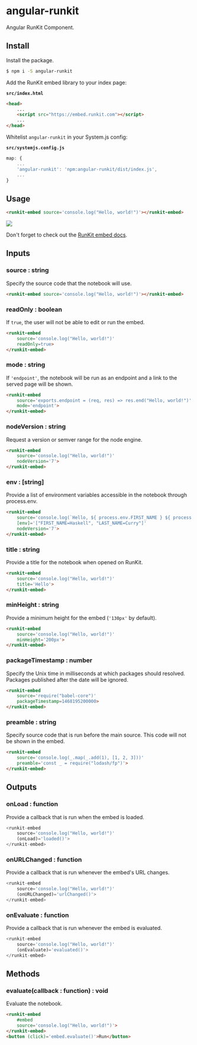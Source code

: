 # angular-runkit

Angular RunKit Component.

## Install

Install the package.

```sh
$ npm i -S angular-runkit
```

Add the RunKit embed library to your index page:

**`src/index.html`**
```html
<head>
    ...
    <script src="https://embed.runkit.com"></script>
    ...
</head>
```

Whitelist `angular-runkit` in your System.js config:

**`src/systemjs.config.js`**
```js
map: {
    ...
    'angular-runkit': 'npm:angular-runkit/dist/index.js',
    ...
}
```

## Usage

```html
<runkit-embed source='console.log("Hello, world!")'></runkit-embed>
```

![](http://i.imgur.com/7mH8e6o.png)

Don't forget to check out the [RunKit embed docs](https://runkit.com/docs/embed#options).

## Inputs

### source : string

Specify the source code that the notebook will use.

```html
<runkit-embed source='console.log("Hello, world!")'></runkit-embed>
```

### readOnly : boolean

If `true`, the user will not be able to edit or run the embed.

```html
<runkit-embed
    source='console.log("Hello, world!")'
    readOnly=true>
</runkit-embed>
```

### mode : string

If `'endpoint'`, the notebook will be run as an endpoint and a link to the served page will be shown.

```html
<runkit-embed
    source='exports.endpoint = (req, res) => res.end("Hello, world!")'
    mode='endpoint'>
</runkit-embed>
```

### nodeVersion : string

Request a version or semver range for the node engine.

```html
<runkit-embed
    source='console.log("Hello, world!")'
    nodeVersion='7'>
</runkit-embed>
```

### env : [string]

Provide a list of environment variables accessible in the notebook through process.env.

```html
<runkit-embed
    source='console.log(`Hello, ${ process.env.FIRST_NAME } ${ process.env.LAST_NAME }!`)'
    [env]='["FIRST_NAME=Haskell", "LAST_NAME=Curry"]'
    nodeVersion='7'>
</runkit-embed>
```

### title : string

Provide a title for the notebook when opened on RunKit.

```html
<runkit-embed
    source='console.log("Hello, world!")'
    title='Hello'>
</runkit-embed>
```

### minHeight : string

Provide a minimum height for the embed (`'130px'` by default).

```html
<runkit-embed
    source='console.log("Hello, world!")'
    minHeight='200px'>
</runkit-embed>
```

### packageTimestamp : number

Specify the Unix time in milliseconds at which packages should resolved. Packages published after the date will be ignored.

```html
<runkit-embed
    source='require("babel-core")'
    packageTimestamp=1468195200000>
</runkit-embed>
```

### preamble : string

Specify source code that is run before the main source. This code will not be shown in the embed.


```html
<runkit-embed
    source='console.log(_.map(_.add(1), [1, 2, 3]))'
    preamble='const _ = require("lodash/fp")'>
</runkit-embed>
```

## Outputs

### onLoad : function

Provide a callback that is run when the embed is loaded.

```js
<runkit-embed
    source='console.log("Hello, world!")'
    (onLoad)='loaded()'>
</runkit-embed>
```

### onURLChanged : function

Provide a callback that is run whenever the embed's URL changes.

```js
<runkit-embed
    source='console.log("Hello, world!")'
    (onURLChanged)='urlChanged()'>
</runkit-embed>
```

### onEvaluate : function

Provide a callback that is run whenever the embed is evaluated.

```js
<runkit-embed
    source='console.log("Hello, world!")'
    (onEvaluate)='evaluated()'>
</runkit-embed>
```

## Methods

### evaluate(callback : function) : void

Evaluate the notebook.

```html
<runkit-embed
    #embed
    source='console.log("Hello, world!")'>
</runkit-embed>
<button (click)='embed.evaluate()'>Run</button>
```
